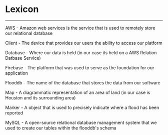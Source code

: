 # Lexicon

---
AWS - Amazon web services is the service that is used to remotely store our relational database 

Client - The device that provides our users the ability to access our platform 

Database - Where our data is held (in our case its held on a AWS Relation Datbase Service)  

Firebase - The platform that was used to serve as the foundation for our application 

Flooddb - The name of the database that stores the data from our software 

Map - A diagrammatic representation of an area of land (in our case is Houston and its surrounding area) 

Marker - A object that is used to precisely  indicate where a flood has been reported

MySQL - A open-source relational database management system that we used to create our tables within the flooddb's schema 

